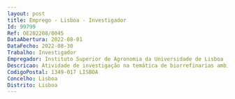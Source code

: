 ```yaml
--- 
layout: post
title: Emprego - Lisboa - Investigador
Id: 99799
Ref: OE202208/0045
DataAbertura: 2022-08-01
DataFecho: 2022-08-30
Trabalho: Investigador
Empregador: Instituto Superior de Agronomia da Universidade de Lisboa
Descricao: Atividade de investigação na temática de biorrefinarias ambientais e reciclagem de materiais biológicos de origem agrícola ou florestal, valorização e circularidade de produtos agrícolas e florestais, e ligação com a gestão ambiental e uso dos recursos naturais. As atividades serão desenvolvidas numa das unidades de investigação e desenvolvimento do Laboratório Associado TERRA, no Instituto Superior de Agronomia.
CodigoPostal: 1349-017 LISBOA
Concelho: Lisboa
Distrito: Lisboa
--- 
```

